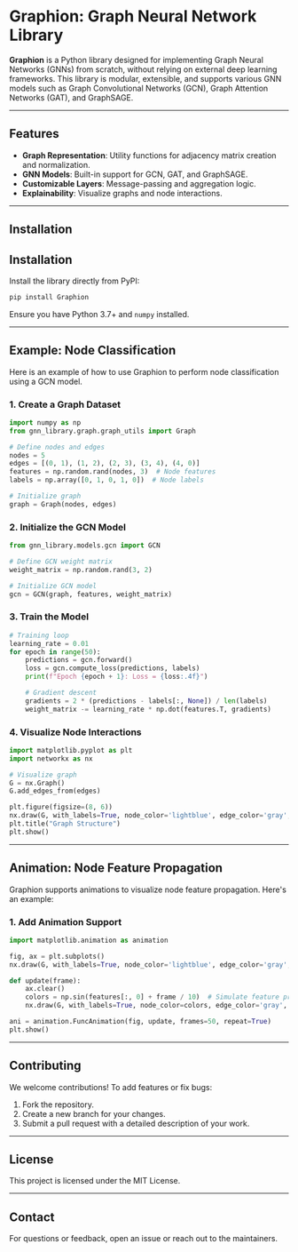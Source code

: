 # Graphion: Graph Neural Network Library

**Graphion** is a Python library designed for implementing Graph Neural Networks (GNNs) from scratch, without relying on external deep learning frameworks. This library is modular, extensible, and supports various GNN models such as Graph Convolutional Networks (GCN), Graph Attention Networks (GAT), and GraphSAGE.

---

## Features
- **Graph Representation**: Utility functions for adjacency matrix creation and normalization.
- **GNN Models**: Built-in support for GCN, GAT, and GraphSAGE.
- **Customizable Layers**: Message-passing and aggregation logic.
- **Explainability**: Visualize graphs and node interactions.

---

## Installation

## Installation

Install the library directly from PyPI:

```bash
pip install Graphion
```

Ensure you have Python 3.7+ and `numpy` installed.

---

## Example: Node Classification

Here is an example of how to use Graphion to perform node classification using a GCN model.

### 1. Create a Graph Dataset
```python
import numpy as np
from gnn_library.graph.graph_utils import Graph

# Define nodes and edges
nodes = 5
edges = [(0, 1), (1, 2), (2, 3), (3, 4), (4, 0)]
features = np.random.rand(nodes, 3)  # Node features
labels = np.array([0, 1, 0, 1, 0])  # Node labels

# Initialize graph
graph = Graph(nodes, edges)
```

### 2. Initialize the GCN Model
```python
from gnn_library.models.gcn import GCN

# Define GCN weight matrix
weight_matrix = np.random.rand(3, 2)

# Initialize GCN model
gcn = GCN(graph, features, weight_matrix)
```

### 3. Train the Model
```python
# Training loop
learning_rate = 0.01
for epoch in range(50):
    predictions = gcn.forward()
    loss = gcn.compute_loss(predictions, labels)
    print(f"Epoch {epoch + 1}: Loss = {loss:.4f}")

    # Gradient descent
    gradients = 2 * (predictions - labels[:, None]) / len(labels)
    weight_matrix -= learning_rate * np.dot(features.T, gradients)
```

### 4. Visualize Node Interactions
```python
import matplotlib.pyplot as plt
import networkx as nx

# Visualize graph
G = nx.Graph()
G.add_edges_from(edges)

plt.figure(figsize=(8, 6))
nx.draw(G, with_labels=True, node_color='lightblue', edge_color='gray', font_size=10)
plt.title("Graph Structure")
plt.show()
```

---

## Animation: Node Feature Propagation

Graphion supports animations to visualize node feature propagation. Here's an example:

### 1. Add Animation Support
```python
import matplotlib.animation as animation

fig, ax = plt.subplots()
nx.draw(G, with_labels=True, node_color='lightblue', edge_color='gray', font_size=10, ax=ax)

def update(frame):
    ax.clear()
    colors = np.sin(features[:, 0] + frame / 10)  # Simulate feature propagation
    nx.draw(G, with_labels=True, node_color=colors, edge_color='gray', font_size=10, ax=ax)

ani = animation.FuncAnimation(fig, update, frames=50, repeat=True)
plt.show()
```

---

## Contributing
We welcome contributions! To add features or fix bugs:
1. Fork the repository.
2. Create a new branch for your changes.
3. Submit a pull request with a detailed description of your work.

---

## License
This project is licensed under the MIT License.

---

## Contact
For questions or feedback, open an issue or reach out to the maintainers.
